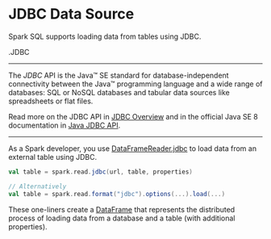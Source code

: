 # JDBC Data Source

Spark SQL supports loading data from tables using JDBC.

.JDBC
****
The *JDBC* API is the Java™ SE standard for database-independent connectivity between the Java™ programming language and a wide range of databases: SQL or NoSQL databases and tabular data sources like spreadsheets or flat files.

Read more on the JDBC API in [JDBC Overview](http://www.oracle.com/technetwork/java/overview-141217.html) and in the official Java SE 8 documentation in [Java JDBC API](https://docs.oracle.com/javase/8/docs/technotes/guides/jdbc/).
****

As a Spark developer, you use [DataFrameReader.jdbc](../../DataFrameReader.md#jdbc) to load data from an external table using JDBC.

```scala
val table = spark.read.jdbc(url, table, properties)

// Alternatively
val table = spark.read.format("jdbc").options(...).load(...)
```

These one-liners create a [DataFrame](../../DataFrame.md) that represents the distributed process of loading data from a database and a table (with additional properties).
